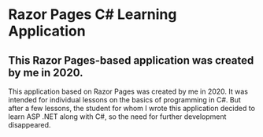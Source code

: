 # Razor Pages C# Learning Application
## This Razor Pages-based application was created by me in 2020.

This application based on Razor Pages was created by me in 2020. It was intended for individual lessons on the basics of programming in C#. But after a few lessons, the student for whom I wrote this application decided to learn ASP .NET along with C#, so the need for further development disappeared.
